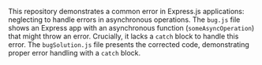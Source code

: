This repository demonstrates a common error in Express.js applications: neglecting to handle errors in asynchronous operations. The `bug.js` file shows an Express app with an asynchronous function (`someAsyncOperation`) that might throw an error.  Crucially, it lacks a `catch` block to handle this error.  The `bugSolution.js` file presents the corrected code, demonstrating proper error handling with a `catch` block.